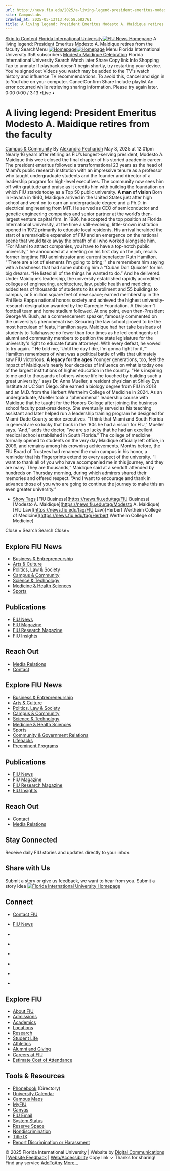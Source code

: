 ```yaml
---
url: https://news.fiu.edu/2025/a-living-legend-president-emeritus-modesto-a-maidique-retires-from-the-faculty?utm_term=homepage
site: CampusLabs
crawled_at: 2025-05-13T13:40:58.682761
title: A living legend: President Emeritus Modesto A. Maidique retires from the faculty  | FIU News - Florida International University
---
```


[Skip to Content](https://news.fiu.edu/2025/a-living-legend-president-emeritus-modesto-a-maidique-retires-from-the-faculty?utm_term=homepage#main)
[Florida International University](https://www.fiu.edu/)[![FIU News Homepage](https://news.fiu.edu/_assets/images/fiu-news-logo.png)](https://news.fiu.edu/index)
A living legend: President Emeritus Modesto A. Maidique retires from the faculty 
SearchMenu
[![Homepage](https://news.fiu.edu/_assets/images/fiu-news-logo.png)![Homepage](https://news.fiu.edu/_assets/images/fiu-news-logo-mobile.png)](https://news.fiu.edu/index)
Menu
Florida International University
35K subscribers
[Modesto Maidique Celebration](https://www.youtube.com/watch?v=_zhptZSkoys)
Florida International University
Search
Watch later
Share
Copy link
Info
Shopping
Tap to unmute
If playback doesn't begin shortly, try restarting your device.
You're signed out
Videos you watch may be added to the TV's watch history and influence TV recommendations. To avoid this, cancel and sign in to YouTube on your computer.
CancelConfirm
Share
Include playlist
An error occurred while retrieving sharing information. Please try again later.
0:00
0:00 / 3:13
•Live
•
[](https://www.youtube.com/watch?v=_zhptZSkoys "Watch on YouTube")
# A living legend: President Emeritus Modesto A. Maidique retires from the faculty 
[Campus & Community](https://news.fiu.edu/campus-and-community/index)
By [Alexandra Pecharich](https://news.fiu.edu/author/alexandra-pecharich)
May 8, 2025 at 12:01pm
[](https://www.addtoany.com/share#url=https%3A%2F%2Fnews.fiu.edu%2F2025%2Fa-living-legend-president-emeritus-modesto-a-maidique-retires-from-the-faculty%3Futm_term%3Dhomepage&title=A%20living%20legend%3A%20President%20Emeritus%20Modesto%20A.%20Maidique%20retires%20from%20the%20faculty%20%7C%20FIU%20News%20-%20Florida%20International%20University)
Nearly 16 years after retiring as FIU’s longest-serving president, Modesto A. Maidique this week closed the final chapter of his storied academic career.
The president emeritus followed a transformational 23 years as the head of Miami’s public research institution with an impressive tenure as a professor who taught undergraduate students and the founder and director of a leadership program for high-level executives.
The community now sees him off with gratitude and praise as it credits him with building the foundation on which FIU stands today as a Top 50 public university.
**A man of vision**
Born in Havana in 1940, Maidique arrived in the United States just after high school and went on to earn an undergraduate degree and a Ph.D. in electrical engineering from MIT. He served as CEO of semiconductor and genetic engineering companies and senior partner at the world’s then-largest venture capital firm.
In 1986, he accepted the top position at Florida International University, at the time a still-evolving, little-known institution opened in 1972 primarily to educate local residents. His arrival heralded the start of a remarkable expansion of FIU and an emergence on the national scene that would take away the breath of all who worked alongside him.
“For Miami to attract companies, you have to have a top-notch public university,” he announced at a meeting on his first day on the job, recalls former longtime FIU administrator and current benefactor Ruth Hamilton. “‘There are a lot of elements I’m going to bring,’” she remembers him saying with a brashness that had some dubbing him a “Cuban Don Quixote” for his big dreams. “He listed all of the things he wanted to do.”
And he delivered.
Under Maidique’s leadership, the university established rapidly accredited colleges of engineering, architecture, law, public health and medicine; added tens of thousands of students to its enrollment and 55 buildings to campus, or 5 million square feet of new space; earned membership in the Phi Beta Kappa national honors society and achieved the highest university-research designation awarded by the Carnegie Foundation. A Division-1 football team and home stadium followed. At one point, even then-President George W. Bush, as a commencement speaker, famously commented on the university’s phenomenal rise.
Securing the law school proved to be the most herculean of feats, Hamilton says. Maidique had her take busloads of students to Tallahassee no fewer than four times as he led contingents of alumni and community members to petition the state legislature for the university's right to educate future attorneys. With every defeat, he vowed to try again.
**“** He told me, ‘Until the day I die, I'm gonna fight for it,’” Hamilton remembers of what was a political battle of wills that ultimately saw FIU victorious.
**A legacy for the ages**
Younger generations, too, feel the impact of Maidique's nearly four decades of influence on what is today one of the largest institutions of higher education in the country.
“He's inspiring to me and to thousands of others whose life he touched by building such a great university,” says Dr. Anna Mueller, a resident physician at Shiley Eye Institute at UC San Diego. She earned a biology degree from FIU in 2018 and an M.D. from the Herbert Wertheim College of Medicine in 2024.
As an undergraduate, Mueller took a “phenomenal” leadership course with Maidique that he taught for the Honors College after joining the business school faculty post-presidency. She eventually served as his teaching assistant and later helped run a leadership training program he designed for Miami-Dade County senior executives.
“I think that Miami and South Florida in general are so lucky that back in the '80s he had a vision for FIU,” Mueller says. “And,” adds the doctor, “we are so lucky that he had an excellent medical school established in South Florida.”
The college of medicine formally opened to students on the very day Maidique officially left office, in 2009, and remains among his crowning achievements. Months before, the FIU Board of Trustees had renamed the main campus in his honor, a reminder that his fingerprints extend to every aspect of the university.
“I want to thank all of you who have accompanied me in this journey, and they are many. They are thousands,” Maidique said at a sendoff attended by hundreds on Thursday morning, during which admirers shared their memories and offered respect.
“And I want to encourage and thank in advance those of you who are going to continue the journey to make this an even greater university.”
  * [Show Tags](https://news.fiu.edu/2025/a-living-legend-president-emeritus-modesto-a-maidique-retires-from-the-faculty?utm_term=homepage)
[FIU Business](https://news.fiu.edu/tag/FIU Business)[Modesto A. Maidique](https://news.fiu.edu/tag/Modesto A. Maidique)[FIU Law](https://news.fiu.edu/tag/FIU Law)[Herbert Wertheim College of Medicine](https://news.fiu.edu/tag/Herbert Wertheim College of Medicine)


Close ×
Search
Search
Close×
## Explore FIU News
  * [Business & Entrepreneurship](https://news.fiu.edu/business-and-entrepreneurship/index)
  * [Arts & Culture](https://news.fiu.edu/arts-and-culture/index)
  * [Politics, Law & Society ](https://news.fiu.edu/politics-law-and-society/index)
  * [Campus & Community](https://news.fiu.edu/campus-and-community/index)
  * [Science & Technology](https://news.fiu.edu/science-and-technology/index)
  * [Medicine & Health Sciences](https://news.fiu.edu/medicine-and-health-sciences/index)
  * [Sports](https://news.fiu.edu/sports/index)


## Publications
  * [FIU News](https://news.fiu.edu/index)
  * [FIU Magazine](https://news.fiu.edu/magazine/index)
  * [FIU Research Magazine](https://news.fiu.edu/research-magazine/index)
  * [FIU Insights](https://news.fiu.edu/insights/)


## Reach Out
  * [Media Relations](https://news.fiu.edu/about/media-relations)
  * [Contact](https://news.fiu.edu/about/contact)


## Explore FIU News
  * [Business & Entrepreneurship](https://news.fiu.edu/business-and-entrepreneurship/index)
  * [Arts & Culture](https://news.fiu.edu/arts-and-culture/index)
  * [Politics, Law & Society](https://news.fiu.edu/politics-law-and-society/index)
  * [Campus & Community](https://news.fiu.edu/campus-and-community/index)
  * [Science & Technology](https://news.fiu.edu/science-and-technology/index)
  * [Medicine & Health Sciences](https://news.fiu.edu/medicine-and-health-sciences/index)
  * [Sports](https://news.fiu.edu/sports/index)
  * [Community & Government Relations](https://news.fiu.edu/community-and-government-relations/index)
  * [Lifehacks](https://news.fiu.edu/lifehacks/index)
  * [Preeminent Programs](https://news.fiu.edu/preeminent-programs/index)


## Publications
  * [FIU News](https://news.fiu.edu/index)
  * [FIU Magazine](https://news.fiu.edu/magazine/index)
  * [FIU Research Magazine](https://news.fiu.edu/research-magazine/index)
  * [FIU Insights](https://news.fiu.edu/insights/index.html)


## Reach Out
  * [Contact](https://news.fiu.edu/about/contact)
  * [Media Relations](https://news.fiu.edu/about/media-relations)


## Stay Connected
Receive daily FIU stories and updates directly to your inbox.
## Share with Us
Submit a story or give us feedback, we want to hear from you.
Submit a story idea
[ ![Florida International University Homepage](https://digicdn.fiu.edu/core/_assets/images/footer-logo.svg) ](https://www.fiu.edu/)
## Connect
  * [Contact FIU](https://www.fiu.edu/about/contact-us/index.html)
  * [FIU News](https://news.fiu.edu/)


  * [](https://www.instagram.com/fiuinstagram/)
  * [](https://www.linkedin.com/school/florida-international-university/)
  * [](https://www.facebook.com/floridainternational)
  * [](https://twitter.com/fiu)
  * [](https://www.youtube.com/user/FloridaInternational)
  * [](https://flickr.com/photos/fiu)


## Explore FIU
  * [About FIU](https://www.fiu.edu/about/index.html)
  * [Admissions](https://www.fiu.edu/admissions/index.html)
  * [Academics](https://www.fiu.edu/academics/index.html)
  * [Locations](https://www.fiu.edu/locations/index.html)
  * [Research](https://www.fiu.edu/research/index.html)
  * [Student Life](https://www.fiu.edu/student-life/index.html)
  * [Athletics](https://www.fiu.edu/athletics/index.html)
  * [Alumni and Giving](https://www.fiu.edu/alumni-and-giving/index.html)
  * [Careers at FIU](https://hr.fiu.edu/careers/)
  * [Estimate Cost of Attendance](https://onestop.fiu.edu/finances/estimate-your-costs/)


## Tools & Resources
  * [Phonebook](https://phonebook.fiu.edu) (Directory)
  * [University Calendar](https://calendar.fiu.edu/)
  * [Campus Maps](https://campusmaps.fiu.edu/)
  * [MyFIU](https://my.fiu.edu/)
  * [Canvas](https://canvas.fiu.edu)
  * [FIU Email](http://mail.fiu.edu/)
  * [System Status](https://fiu.service-now.com/sp?id=services_status)
  * [Reserve Space](https://centralreservations.fiu.edu/)
  * [Nondiscrimination](https://ace.fiu.edu/civil-rights/harassment-and-discrimination/)
  * [Title IX](https://ace.fiu.edu/title-ix/)
  * [Report Discrimination or Harassment](https://report.fiu.edu/)


© 2025 Florida International University  | Website by [Digital Communications](https://stratcomm.fiu.edu/digital-print/websites/) | [Website Feedback](https://webforms.fiu.edu/view.php?id=370774) | [Web/Accessibility](https://accessibility.fiu.edu/)
Copy link
✓
Thanks for sharing!
Find any service
[AddToAny](https://www.addtoany.com "Share Buttons")
[More…](https://news.fiu.edu/2025/a-living-legend-president-emeritus-modesto-a-maidique-retires-from-the-faculty?utm_term=homepage#addtoany "Show all")

